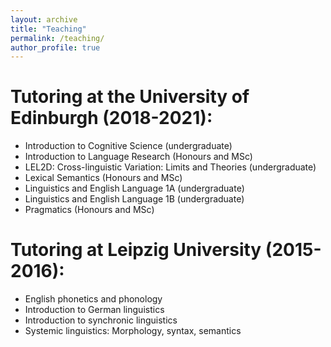 ```yaml
---
layout: archive
title: "Teaching"
permalink: /teaching/
author_profile: true
---
```


Tutoring at the University of Edinburgh (2018-2021):
======
* Introduction to Cognitive Science (undergraduate)
* Introduction to Language Research (Honours and MSc)
* LEL2D: Cross-linguistic Variation: Limits and Theories (undergraduate)
* Lexical Semantics (Honours and MSc)
* Linguistics and English Language 1A (undergraduate)
* Linguistics and English Language 1B (undergraduate)
* Pragmatics (Honours and MSc)

Tutoring at Leipzig University (2015-2016):
======
* English phonetics and phonology
* Introduction to German linguistics
* Introduction to synchronic linguistics
* Systemic linguistics: Morphology, syntax, semantics
